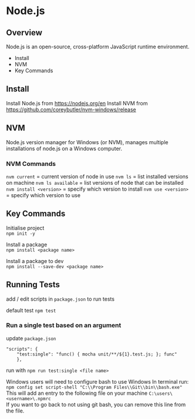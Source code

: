 # Node.js

## Overview
Node.js is an open-source, cross-platform JavaScript runtime environment.

- Install
- NVM
- Key Commands

## Install
Install Node.js from https://nodejs.org/en
Install NVM from https://github.com/coreybutler/nvm-windows/release

## NVM
Node.js version manager for Windows (or NVM), manages multiple installations of node.js on a Windows computer.

### NVM Commands
`nvm current` = current version of node in use
`nvm ls` = list installed versions on machine
`nvm ls available` = list versions of node that can be installed
`nvm install <version>` = specify which version to install
`nvm use <version>` = specify which version to use 

## Key Commands

Initialise project   
`npm init -y`

Install a package   
`npm install <package name>`

Install a package to dev   
`npm install --save-dev <package name>`

## Running Tests
add / edit scripts in `package.json` to run tests

default test
`npm test`

### Run a single test based on an argument

update `package.json`

````
"scripts": {
    "test:single": "func() { mocha unit/**/${1}.test.js; }; func"
    },
````
run with `npm run test:single <file name>`

Windows users will need to configure bash to use Windows
In terminal run: `npm config set script-shell "C:\\Program Files\\Git\\bin\\bash.exe"`   
This will add an entry to the following file on your machine  `C:\users\<username>\.npmrc`   
If you want to go back to not using git bash, you can remove this line from the file.   